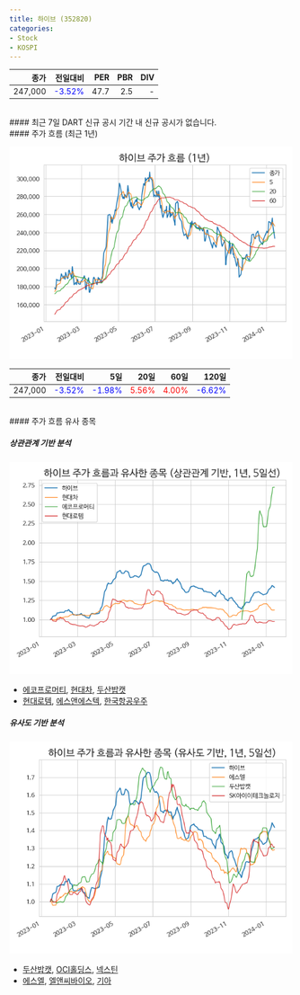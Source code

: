 ```yaml
---
title: 하이브 (352820)
categories:
- Stock
- KOSPI
---
```


|종가|전일대비|PER|PBR|DIV|
|---:|-------:|--:|--:|--:|
|247,000|<span style="color: blue">-3.52%</span>|47.7|2.5|-|

<!-- more -->

<br>
#### 최근 7일 DART 신규 공시
기간 내 신규 공시가 없습니다.

<br>
#### 주가 흐름 (최근 1년)

![352820](/assets/images/stock/352820.png)

|종가|전일대비|5일|20일|60일|120일|
|---:|-------:|--:|---:|---:|----:|
|247,000|<span style="color: blue">-3.52%</span>|<span style="color: blue">-1.98%</span>|<span style="color: red">5.56%</span>|<span style="color: red">4.00%</span>|<span style="color: blue">-6.62%</span>|

<br>
#### 주가 흐름 유사 종목

##### 상관관계 기반 분석

![352820](/assets/images/stock/352820_corr.png)
- [에코프로머티](/450080/), [현대차](/005380/), [두산밥캣](/241560/)
- [현대로템](/064350/), [에스앤에스텍](/101490/), [한국항공우주](/047810/)

##### 유사도 기반 분석

![352820](/assets/images/stock/352820_sim.png)
- [두산밥캣](/241560/), [OCI홀딩스](/010060/), [넥스틴](/348210/)
- [에스엘](/005850/), [엘앤씨바이오](/290650/), [기아](/000270/)